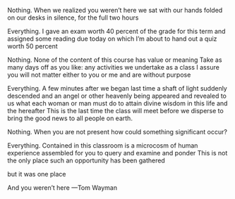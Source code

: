 Nothing. When we realized you weren’t here
we sat with our hands folded on our desks
in silence, for the full two hours

Everything. I gave an exam worth
40 percent of the grade for this term
and assigned some reading due today
on which I’m about to hand out a quiz
worth 50 percent

Nothing. None of the content of this course
has value or meaning
Take as many days off as you like:
any activities we undertake as a class
I assure you will not matter either to you or me
and are without purpose

Everything. A few minutes after we began last time
a shaft of light suddenly descended and an angel
or other heavenly being appeared
and revealed to us what each woman or man must do
to attain divine wisdom in this life and
the hereafter
This is the last time the class will meet
before we disperse to bring the good news to all people on earth.

Nothing. When you are not present
how could something significant occur?

Everything. Contained in this classroom
is a microcosm of human experience
assembled for you to query and examine and ponder
This is not the only place such an opportunity has been gathered

but it was one place

And you weren’t here
—Tom Wayman

